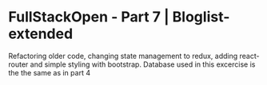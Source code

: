 # FullStackOpen - Part 7 | Bloglist-extended

Refactoring older code, changing state management to redux, adding react-router and simple styling with bootstrap.
Database used in this excercise is the the same as in part 4
